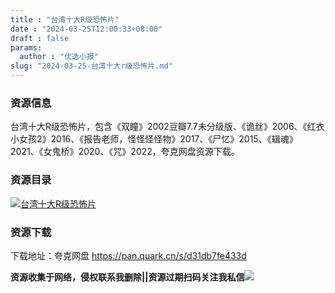 ```yaml
---
title : "台湾十大R级恐怖片"
date : "2024-03-25T12:00:33+08:00"
draft : false
params:
  author : "优选小报"
slug: "2024-03-25-台湾十大r级恐怖片.md"
---
```


### 资源信息

台湾十大R级恐怖片，包含《双瞳》2002豆瓣7.7未分级版、《诡丝》2006、《红衣小女孩2》2016、《报告老师，怪怪怪怪物》2017、《尸忆》2015、《辑魂》2021、《女鬼桥》2020、《咒》2022，夸克网盘资源下载。

### 资源目录

[![台湾十大R级恐怖片](//img7-1.zhekoulieshou.com/mmbiz_jpg/iaHBVewvSIbAjcr9g6TlCXSfiaDqkbzuEzuLc3bRVvo8icCsPk1cHmnesoH5eal7ia1xMQtUicEEcib5cljH0zyEDnbA/0)](//img7-1.zhekoulieshou.com/mmbiz_jpg/iaHBVewvSIbAjcr9g6TlCXSfiaDqkbzuEzuLc3bRVvo8icCsPk1cHmnesoH5eal7ia1xMQtUicEEcib5cljH0zyEDnbA/0)

### 资源下载

下载地址：夸克网盘 https://pan.quark.cn/s/d31db7fe433d

**资源收集于网络，侵权联系我删除||资源过期扫码关注我私信**![](//img7-1.zhekoulieshou.com/mmbiz_jpg/iaHBVewvSIbAjcr9g6TlCXSfiaDqkbzuEzp207hVzPqT4YGQOAazQ1KNHCeACbia5Lzq4Ckwibe48iar1q7lgVP1o3w/640?wx_fmt=jpeg&from=appmsg)


